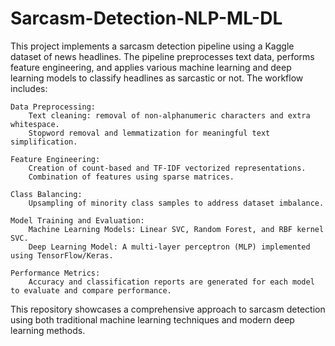 # Sarcasm-Detection-NLP-ML-DL
This project implements a sarcasm detection pipeline using a Kaggle dataset of news headlines. The pipeline preprocesses text data, performs feature engineering, and applies various machine learning and deep learning models to classify headlines as sarcastic or not. The workflow includes:

    Data Preprocessing:
        Text cleaning: removal of non-alphanumeric characters and extra whitespace.
        Stopword removal and lemmatization for meaningful text simplification.

    Feature Engineering:
        Creation of count-based and TF-IDF vectorized representations.
        Combination of features using sparse matrices.

    Class Balancing:
        Upsampling of minority class samples to address dataset imbalance.

    Model Training and Evaluation:
        Machine Learning Models: Linear SVC, Random Forest, and RBF kernel SVC.
        Deep Learning Model: A multi-layer perceptron (MLP) implemented using TensorFlow/Keras.

    Performance Metrics:
        Accuracy and classification reports are generated for each model to evaluate and compare performance.

This repository showcases a comprehensive approach to sarcasm detection using both traditional machine learning techniques and modern deep learning methods.
